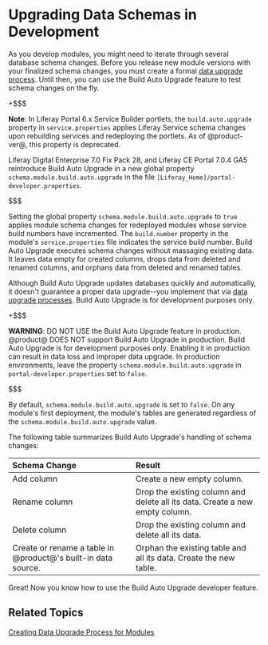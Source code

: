 # Upgrading Data Schemas in Development [](id=upgrading-data-schemas-in-development)

As you develop modules, you might need to iterate through several database 
schema changes. Before you release new module versions with your finalized
schema changes, you must create a formal 
[data upgrade process](/develop/tutorials/-/knowledge_base/7-0/creating-an-upgrade-process-for-your-app). 
Until then, you can use the Build Auto Upgrade feature to test schema changes on 
the fly. 

+$$$

**Note**: In Liferay Portal 6.x Service Builder portlets, the 
`build.auto.upgrade` property in `service.properties` applies Liferay Service 
schema changes upon rebuilding services and redeploying the portlets. As of 
@product-ver@, this property is deprecated. 

Liferay Digital Enterprise 7.0 Fix Pack 28, and Liferay CE Portal 7.0.4 GA5
reintroduce  Build Auto Upgrade in a new global property
`schema.module.build.auto.upgrade`  in the file
`[Liferay_Home]/portal-developer.properties`. 

$$$

Setting the global property `schema.module.build.auto.upgrade` to `true` applies 
module schema changes for redeployed modules whose service build numbers have 
incremented. The `build.number` property in the module's `service.properties` 
file indicates the service build number. Build Auto Upgrade executes schema 
changes without massaging existing data. It leaves data empty for created 
columns, drops data from deleted and renamed columns, and orphans data from 
deleted and renamed tables. 

Although Build Auto Upgrade updates databases quickly and automatically, it
doesn't guarantee a proper data upgrade--you implement that via 
[data upgrade processes](/develop/tutorials/-/knowledge_base/7-0/creating-an-upgrade-process-for-your-app).
Build Auto Upgrade is for development purposes only. 

+$$$

**WARNING**: DO NOT USE the Build Auto Upgrade feature in production. @product@ 
DOES NOT support Build Auto Upgrade in production. Build Auto Upgrade is for 
development purposes only. Enabling it in production can result in data loss and 
improper data upgrade. In production environments, leave the property 
`schema.module.build.auto.upgrade` in `portal-developer.properties` set to 
`false`. 

$$$

By default, `schema.module.build.auto.upgrade` is set to `false`. On any 
module's first deployment, the module's tables are generated regardless of the 
`schema.module.build.auto.upgrade` value. 

The following table summarizes Build Auto Upgrade's handling of schema changes: 

Schema Change | Result | 
:------------ | :----------- | 
Add column    | Create a new empty column. |
Rename column | Drop the existing column and delete all its data. Create a new empty column. |
Delete column | Drop the existing column and delete all its data. |
Create or rename a table in @product@'s built-in data source. | Orphan the existing table and all its data. Create the new table. |

Great! Now you know how to use the Build Auto Upgrade developer feature. 

## Related Topics [](id=related-topics)

[Creating Data Upgrade Process for Modules](/develop/tutorials/-/knowledge_base/7-0/creating-an-upgrade-process-for-your-app)
